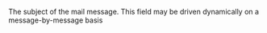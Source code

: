 The subject of the mail message. This field may be driven dynamically on
a message-by-message basis
